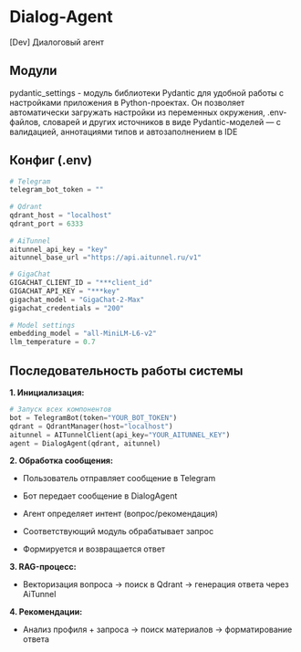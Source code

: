 # Dialog-Agent
[Dev] Диалоговый агент


## Модули
pydantic_settings - модуль библиотеки Pydantic для удобной работы с настройками приложения в Python-проектах. 
Он позволяет автоматически загружать настройки из переменных окружения, .env-файлов, словарей и других источников в виде Pydantic-моделей — с валидацией, аннотациями типов и автозаполнением в IDE

## Конфиг (.env)
```python
# Telegram
telegram_bot_token = ""
    
# Qdrant
qdrant_host = "localhost"
qdrant_port = 6333
    
# AiTunnel
aitunnel_api_key = "key"
aitunnel_base_url ="https://api.aitunnel.ru/v1"

# GigaChat
GIGACHAT_CLIENT_ID = "***client_id"
GIGACHAT_API_KEY = "***key"
gigachat_model = "GigaChat-2-Max"
gigachat_credentials = "200"
    
# Model settings
embedding_model = "all-MiniLM-L6-v2"
llm_temperature = 0.7
```
## Последовательность работы системы
**1. Инициализация:**

```python
# Запуск всех компонентов
bot = TelegramBot(token="YOUR_BOT_TOKEN")
qdrant = QdrantManager(host="localhost")
aitunnel = AITunnelClient(api_key="YOUR_AITUNNEL_KEY")
agent = DialogAgent(qdrant, aitunnel)
```

**2. Обработка сообщения:**

- Пользователь отправляет сообщение в Telegram

- Бот передает сообщение в DialogAgent

- Агент определяет интент (вопрос/рекомендация)

- Соответствующий модуль обрабатывает запрос

- Формируется и возвращается ответ

**3. RAG-процесс:**

- Векторизация вопроса → поиск в Qdrant → генерация ответа через AiTunnel

**4. Рекомендации:**

- Анализ профиля + запроса → поиск материалов → форматирование ответа
